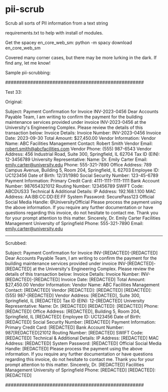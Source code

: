 # pii-scrub
Scrub all sorts of PII information from a text string

requirements.txt to help with install of modules.

Get the spacey en_core_web_sm:
python -m spacy download en_core_web_sm

Covered many corner cases, but there may be more lurking in the dark.  If find any, let me know!

Sample pii-scrubbing:

##################################################

Test 33:

Original:  

Subject: Payment Confirmation for Invoice INV-2023-0456 Dear Accounts Payable Team, I am writing to confirm the payment for the building maintenance services provided under invoice INV-2023-0456 at the University's Engineering Complex. Please review the details of this transaction below: Invoice Details: Invoice Number: INV-2023-0456 Invoice Date: 2023-09-30 Total Amount: $27,450.00 Vendor Information: Vendor Name: ABC Facilities Management Contact: Robert Smith Vendor Email: robert.smith@abcfacilities.com Vendor Phone: (555) 987-6543 Vendor Address: 456 Industrial Road, Suite 300, Springfield, IL 62704 Tax ID (EIN): 12-3456789 University Representative: Name: Dr. Emily Carter Email: emily.carter@university.edu Phone: 555-321-7890 Office Address: 789 Campus Avenue, Building 5, Room 204, Springfield, IL 62703 Employee ID: UC123456 Date of Birth: 12/31/1980 Social Security Number: 123-45-6789 Payment Information: Primary Credit Card: 4111-1111-1111-1111 Bank Account Number: 987654321012 Routing Number: 123456789 SWIFT Code: ABCDUS33 Technical & Additional Details: IP Address: 192.168.1.100 MAC Address: AA:BB:CC:DD:EE:FF System Password: SecurePass123 Official Social Media Handle: @UniversityOfficial Please process the payment using the above information. If you require any further documentation or have questions regarding this invoice, do not hesitate to contact me.  Thank you for your prompt attention to this matter.  Sincerely, Dr. Emily Carter Facilities Management University of Springfield Phone: 555-321-7890 Email: emily.carter@university.edu

------------------------------

Scrubbed:  

Subject: Payment Confirmation for Invoice INV-[REDACTED]-[REDACTED] Dear Accounts Payable Team, I am writing to confirm the payment for the building maintenance services provided under invoice INV-[REDACTED]-[REDACTED] at the University's Engineering Complex. Please review the details of this transaction below: Invoice Details: Invoice Number: INV-[REDACTED]-[REDACTED] Invoice Date: [REDACTED] Total Amount: $27,450.00 Vendor Information: Vendor Name: ABC Facilities Management Contact: [REDACTED] Vendor [REDACTED]: [REDACTED] [REDACTED]: (555) 987-[REDACTED] Vendor Address: [REDACTED], Suite 300, Springfield, IL [REDACTED] Tax ID (EIN): 12-[REDACTED] University Representative: Name: Dr. [REDACTED] [REDACTED]: [REDACTED] Phone: [REDACTED] Office Address: [REDACTED], Building 5, Room 204, Springfield, IL [REDACTED] Employee ID: UC123456 Date of Birth: [REDACTED] Social Security Number: [REDACTED] Payment Information: Primary Credit Card: [REDACTED] Bank Account Number: 987[REDACTED]21012 Routing Number: [REDACTED] SWIFT Code: [REDACTED] Technical & Additional Details: IP Address: [REDACTED] MAC Address: [REDACTED] System Password: [REDACTED] Official Social Media Handle: [REDACTED] Please process the payment using the above information. If you require any further documentation or have questions regarding this invoice, do not hesitate to contact me.  Thank you for your prompt attention to this matter.  Sincerely, Dr. [REDACTED] Facilities Management University of Springfield Phone: [REDACTED] [REDACTED]: [REDACTED]

##################################################
